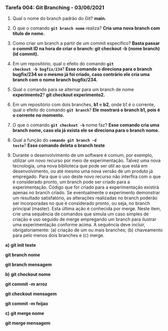 ### Tarefa 004: Git Branching - 03/06/2021

1. Qual o nome do branch padrão do Git?  **main.**
2. O que o comando **<code>git branch nome</code>** realiza? **Cria uma nova branch com título de nome.**

3. Como criar um branch a partir de um commit específico? **Basta passar o commit ID na hora de criar o branch: git checkout -b (nome branch) (id commit).**

4. Em um repositório, qual o efeito do comando **<code>git checkout -b bugfix/234</code>**? **Esse comando o direciona para o branch bugfix/234 se o mesmo já foi criado, caso contrário ele cria uma branch com o nome branch bugfix/234.**

5. Qual o comando para se alternar para um branch de nome **experimento2**? **git checkout experimento2.**

6. Em um repositório com dois branches, **b1** e **b2**, onde b1 é o corrente, qual o efeito do comando **<code>git branch</code>**? **Ele mostrará o branch b1, pois é o corrente no momento.**

7. O que o comando **<code>git checkout -b</code>** nome faz?   **Esse comando cria uma branch nome, caso ela já exista ele se direciona para o branch nome.**

8. Qual a função do <code>**comando git branch -d teste</code>**? **Esse comando deleta o branch teste**

9. Durante o desenvolvimento de um software é comum, por exemplo, utilizar um novo recurso por meio de experimentação. Talvez uma nova tecnologia, uma nova biblioteca que pode ser útil ao que está em desenvolvimento, ou até mesmo uma nova versão de um produto já empregado. Para que o uso deste novo recurso não interfira com o que é considerado pronto, um branch pode ser criado para a experimentação. Código que for criado para a experimentação existirá apenas no branch criado. Se eventualmente o experimento demonstrar um resultado satisfatório, as alterações realizadas no branch poderão ser incorporadas no que é considerado pronto, ou seja, no branch principal (master). Esta última ação é conhecida por merge. Neste item, crie uma sequência de comandos que simula um caso simples de criação e uso seguido de merge empregando um branch para ilustrar uma experimentação conforme acima. A sequência deve incluir, obrigatoriamente: (a) criação de um ou mais branches; (b) chaveamento para pelo menos dois branches e (c) merge.

**a)**
**git init teste**

**git branch nome**

**git branch mensagem**

**b)**
**git checkout nome**

**git commit -m arroz**

**git checkout mensagem**

**git commit -m feijao**

**c)** 
**git merge nome**

**git merge mensagem**


</DIV/>

